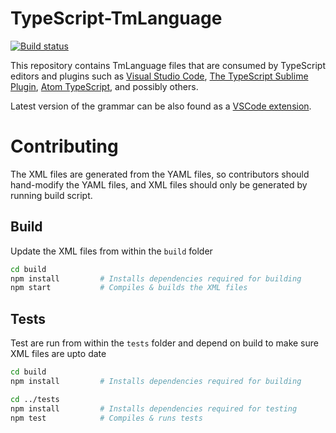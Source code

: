 # TypeScript-TmLanguage
[![Build status](https://ci.appveyor.com/api/projects/status/i7fp97q9nc5uw5kf?svg=true)](https://ci.appveyor.com/project/zhengbli/typescript-tmlanguage)

This repository contains TmLanguage files that are consumed by TypeScript editors and plugins such as [Visual Studio Code](https://github.com/Microsoft/vscode), [The TypeScript Sublime Plugin](https://github.com/Microsoft/TypeScript-Sublime-Plugin), [Atom TypeScript](https://github.com/TypeStrong/atom-typescript), and possibly others.

Latest version of the grammar can be also found as a [VSCode extension](https://marketplace.visualstudio.com/items?itemName=ms-vscode.typescript-javascript-grammar).

# Contributing

The XML files are generated from the YAML files, so contributors should hand-modify the YAML files, and XML files should only be generated by running build script.

## Build

Update the XML files from within the ```build``` folder

``` sh
cd build
npm install         # Installs dependencies required for building
npm start           # Compiles & builds the XML files
```

## Tests

Test are run from within the ```tests``` folder and depend on build to make sure XML files are upto date

``` sh
cd build
npm install         # Installs dependencies required for building

cd ../tests
npm install         # Installs dependencies required for testing
npm test            # Compiles & runs tests
```
